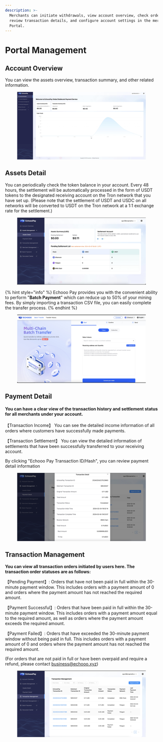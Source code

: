 ```yaml
---
description: >-
  Merchants can initiate withdrawals, view account overview, check order status,
  review transaction details, and configure account settings in the merchant
  Portal.
---
```


# Portal Management

## Account Overview <a href="#zhang-hu-gai-lan" id="zhang-hu-gai-lan"></a>

You can view the assets overview, transaction summary, and other related information.

<figure><img src="../.gitbook/assets/img_v3_027p_dde562ad-3bfe-449d-a186-4e57a939749g (1).jpg" alt=""><figcaption></figcaption></figure>

## Assets Detail <a href="#zi-chan-lie-biao" id="zi-chan-lie-biao"></a>

You can periodically check the token balance in your account. Every 48 hours, the settlement will be automatically processed in the form of USDT tokens to the designated receiving account on the Tron network that you have set up. (Please note that the settlement of USDT and USDC on all networks will be converted to USDT on the Tron network at a 1:1 exchange rate for the settlement.)

<figure><img src="../.gitbook/assets/img_v3_027p_9e727bc2-1aa5-4ba1-8e3d-1028211de34g.jpg" alt=""><figcaption></figcaption></figure>

{% hint style="info" %}
Echooo Pay provides you with the convenient ability to perform "**Batch Payment**" which can reduce up to 50% of your mining fees. By simply importing a transaction CSV file, you can easily complete the transfer process.
{% endhint %}

<figure><img src="../.gitbook/assets/img_v3_027p_18cd7218-db05-4cbf-94d4-fa87eda05cbg.jpg" alt=""><figcaption></figcaption></figure>

## Payment Detail

#### You can have a clear view of the transaction history and settlement status for all merchants under your account.

【Transaction Income】 You can see the detailed income information of all orders where customers have successfully made payments.

【Transaction Settlement】 You can view the detailed information of settlements that have been successfully transferred to your receiving account.

By clicking "Echooo Pay Transaction ID/Hash", you can review payment detail information

<figure><img src="../.gitbook/assets/img_v3_027p_570a9411-1db7-47c0-aab6-91018108ab3g.jpg" alt=""><figcaption></figcaption></figure>

## Transaction Management

**You can view all transaction orders initiated by users here. The transaction order statuses are as follows:**

【Pending Payment】: Orders that have not been paid in full within the 30-minute payment window. This includes orders with a payment amount of 0 and orders where the payment amount has not reached the required amount.

【Payment Successful】: Orders that have been paid in full within the 30-minute payment window. This includes orders with a payment amount equal to the required amount, as well as orders where the payment amount exceeds the required amount.

【Payment Failed】: Orders that have exceeded the 30-minute payment window without being paid in full. This includes orders with a payment amount of 0 and orders where the payment amount has not reached the required amount.

(For orders that are not paid in full or have been overpaid and require a refund, please contact business@echooo.xyz)

<figure><img src="../.gitbook/assets/img_v3_027p_e6004e0f-5222-4673-8bc9-8ec216dc9c5g.jpg" alt=""><figcaption></figcaption></figure>

